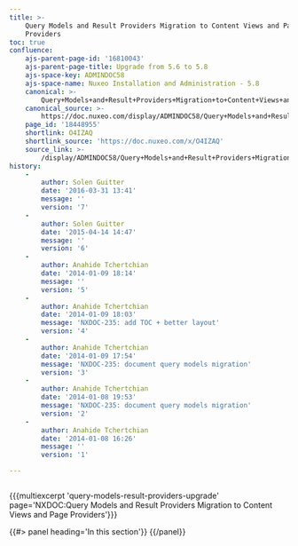 ```yaml
---
title: >-
    Query Models and Result Providers Migration to Content Views and Page
    Providers
toc: true
confluence:
    ajs-parent-page-id: '16810043'
    ajs-parent-page-title: Upgrade from 5.6 to 5.8
    ajs-space-key: ADMINDOC58
    ajs-space-name: Nuxeo Installation and Administration - 5.8
    canonical: >-
        Query+Models+and+Result+Providers+Migration+to+Content+Views+and+Page+Providers
    canonical_source: >-
        https://doc.nuxeo.com/display/ADMINDOC58/Query+Models+and+Result+Providers+Migration+to+Content+Views+and+Page+Providers
    page_id: '18448955'
    shortlink: O4IZAQ
    shortlink_source: 'https://doc.nuxeo.com/x/O4IZAQ'
    source_link: >-
        /display/ADMINDOC58/Query+Models+and+Result+Providers+Migration+to+Content+Views+and+Page+Providers
history:
    - 
        author: Solen Guitter
        date: '2016-03-31 13:41'
        message: ''
        version: '7'
    - 
        author: Solen Guitter
        date: '2015-04-14 14:47'
        message: ''
        version: '6'
    - 
        author: Anahide Tchertchian
        date: '2014-01-09 18:14'
        message: ''
        version: '5'
    - 
        author: Anahide Tchertchian
        date: '2014-01-09 18:03'
        message: 'NXDOC-235: add TOC + better layout'
        version: '4'
    - 
        author: Anahide Tchertchian
        date: '2014-01-09 17:54'
        message: 'NXDOC-235: document query models migration'
        version: '3'
    - 
        author: Anahide Tchertchian
        date: '2014-01-08 19:53'
        message: 'NXDOC-235: document query models migration'
        version: '2'
    - 
        author: Anahide Tchertchian
        date: '2014-01-08 16:26'
        message: ''
        version: '1'

---
```

<div class="row"><div class="column medium-8">

{{{multiexcerpt 'query-models-result-providers-upgrade' page='NXDOC:Query Models and Result Providers Migration to Content Views and Page Providers'}}}

</div><div class="column medium-4">{{#> panel heading='In this section'}} {{/panel}}</div></div>